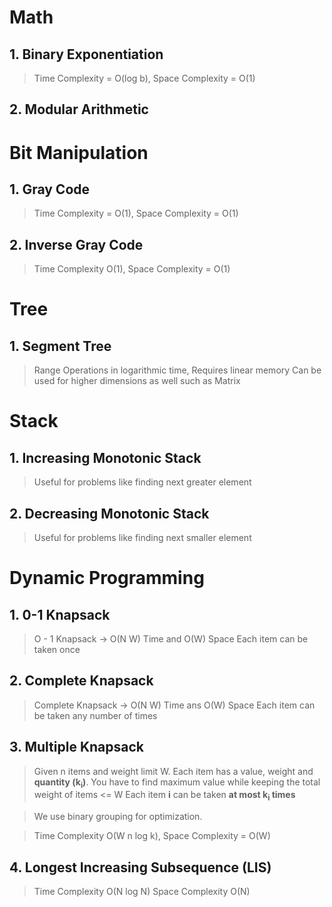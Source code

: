 # Math

## 1. Binary Exponentiation
> Time Complexity = O(log b), Space Complexity = O(1)

## 2. Modular Arithmetic

# Bit Manipulation

## 1. Gray Code
> Time Complexity = O(1), Space Complexity = O(1)

## 2. Inverse Gray Code
> Time Complexity O(1), Space Complexity = O(1)

# Tree

## 1. Segment Tree
> Range Operations in logarithmic time, Requires linear memory
> Can be used for higher dimensions as well such as Matrix

# Stack

## 1. Increasing Monotonic Stack
> Useful for problems like finding next greater element

## 2. Decreasing Monotonic Stack
> Useful for problems like finding next smaller element

# Dynamic Programming

## 1. 0-1 Knapsack
> O - 1 Knapsack -> O(N W) Time and O(W) Space
Each item can be taken once

## 2. Complete Knapsack
> Complete Knapsack -> O(N W) Time ans O(W) Space
Each item can be taken any number of times

## 3. Multiple Knapsack
> Given n items and weight limit W. Each item has a value, weight and **quantity (k<sub>i</sub>)**. You have to find maximum value while keeping the total weight of items <= W
Each item **i** can be taken **at most k<sub>i</sub> times**

> We use binary grouping for optimization.

> Time Complexity O(W n log k), Space Complexity = O(W)

## 4. Longest Increasing Subsequence (LIS)
> Time Complexity O(N log N)
Space Complexity O(N)